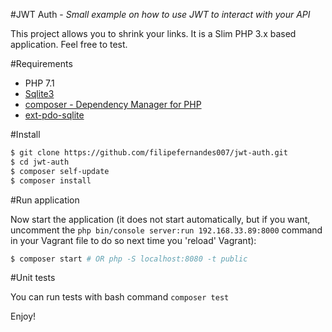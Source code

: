
#JWT Auth - _Small example on how to use JWT to interact with your API_ 

This project allows you to shrink your links. It is a Slim PHP 3.x based application. Feel free to test.

#Requirements

* PHP 7.1
* [Sqlite3](https://www.sqlite.org/index.html)
* [composer - Dependency Manager for PHP](https://getcomposer.org/download/) 
* [ext-pdo-sqlite](http://php.net/manual/en/ref.pdo-sqlite.php)

#Install

```bash
$ git clone https://github.com/filipefernandes007/jwt-auth.git
$ cd jwt-auth
$ composer self-update
$ composer install
```

#Run application

Now start the application (it does not start automatically, but if you want, uncomment the `` php bin/console server:run 192.168.33.89:8000 `` command in your Vagrant file to do so next time you 'reload' Vagrant):  

```bash
$ composer start # OR php -S localhost:8080 -t public 
```

#Unit tests

You can run tests with bash command ``` composer test ```

Enjoy!
